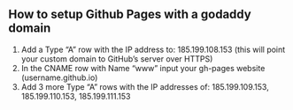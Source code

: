 ## How to setup Github Pages with a godaddy domain
1. Add a Type “A” row with the IP address to: 185.199.108.153
(this will point your custom domain to GitHub’s server over HTTPS)
2. In the CNAME row with Name “www” input your gh-pages website (username.github.io)
2. Add 3 more Type “A” rows with the IP addresses of: 185.199.109.153, 185.199.110.153, 185.199.111.153
